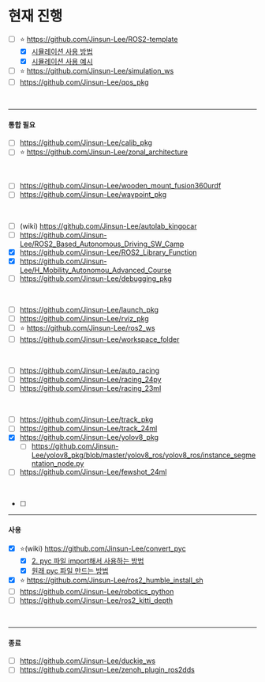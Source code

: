 # 현재 진행
- [ ] ⭐ https://github.com/Jinsun-Lee/ROS2-template
    - [x] [시뮬레이션 사용 방법](https://github.com/Jinsun-Lee/ROS2-template/wiki/0.-%EC%B4%88%EA%B8%B0-%EC%84%A4%EC%A0%95)
    - [x] [시뮬레이션 사용 예시](https://github.com/Jinsun-Lee/ROS2-template/discussions) 
- [ ] ⭐ https://github.com/Jinsun-Lee/simulation_ws
- [ ] https://github.com/Jinsun-Lee/qos_pkg

</br>

---

#### 통합 필요 
- [ ] https://github.com/Jinsun-Lee/calib_pkg
- [ ] ⭐ https://github.com/Jinsun-Lee/zonal_architecture

</br>

- [ ] https://github.com/Jinsun-Lee/wooden_mount_fusion360urdf
- [ ] https://github.com/Jinsun-Lee/waypoint_pkg

</br>

- [ ] (wiki) https://github.com/Jinsun-Lee/autolab_kingocar
- [ ] https://github.com/Jinsun-Lee/ROS2_Based_Autonomous_Driving_SW_Camp
- [x] https://github.com/Jinsun-Lee/ROS2_Library_Function
- [x] https://github.com/Jinsun-Lee/H_Mobility_Autonomou_Advanced_Course
- [ ] https://github.com/Jinsun-Lee/debugging_pkg
      
</br>

- [ ] https://github.com/Jinsun-Lee/launch_pkg
- [ ] https://github.com/Jinsun-Lee/rviz_pkg
- [ ] ⭐ https://github.com/Jinsun-Lee/ros2_ws
- [ ] https://github.com/Jinsun-Lee/workspace_folder

</br>

- [ ] https://github.com/Jinsun-Lee/auto_racing
- [ ] https://github.com/Jinsun-Lee/racing_24py
- [ ] https://github.com/Jinsun-Lee/racing_23ml
      
</br>

- [ ] https://github.com/Jinsun-Lee/track_pkg
- [ ] https://github.com/Jinsun-Lee/track_24ml
- [x] https://github.com/Jinsun-Lee/yolov8_pkg
    - [ ] https://github.com/Jinsun-Lee/yolov8_pkg/blob/master/yolov8_ros/yolov8_ros/instance_segmentation_node.py
- [ ] https://github.com/Jinsun-Lee/fewshot_24ml

</br>

- [ ] 

---

#### 사용
- [x] ⭐(wiki) https://github.com/Jinsun-Lee/convert_pyc
    - [x] [2. pyc 파일 import해서 사용하는 방법](https://github.com/Jinsun-Lee/convert_pyc/wiki/2.-pyc-%ED%8C%8C%EC%9D%BC-import%ED%95%B4%EC%84%9C-%EC%82%AC%EC%9A%A9%ED%95%98%EB%8A%94-%EB%B0%A9%EB%B2%95)
    - [x] [원래 pyc 파일 만드는 방법](https://github.com/Jinsun-Lee/convert_pyc/wiki/%EC%9B%90%EB%9E%98-pyc-%ED%8C%8C%EC%9D%BC-%EB%A7%8C%EB%93%9C%EB%8A%94-%EB%B0%A9%EB%B2%95)
- [x] ⭐ https://github.com/Jinsun-Lee/ros2_humble_install_sh
- [ ] https://github.com/Jinsun-Lee/robotics_python
- [ ] https://github.com/Jinsun-Lee/ros2_kitti_depth

</br>

---

#### 종료 
- [ ] https://github.com/Jinsun-Lee/duckie_ws
- [ ] https://github.com/Jinsun-Lee/zenoh_plugin_ros2dds
